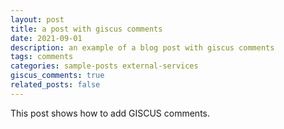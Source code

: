 ```yaml
---
layout: post
title: a post with giscus comments
date: 2021-09-01
description: an example of a blog post with giscus comments
tags: comments
categories: sample-posts external-services
giscus_comments: true
related_posts: false
---
```

This post shows how to add GISCUS comments.
